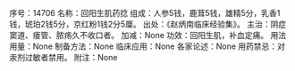 序号：14706
名称：回阳生肌药捻
组成：人参5钱，鹿茸5钱，雄精5分，乳香1钱，琥珀2钱5分，京红粉1钱2分5厘。
出处：《赵炳南临床经验集》。
主治：阴症窦道、瘘管、脓疡久不收口者。
加减：None
功效：回阳生肌，补血定痛。
用法用量：None
制备方法：None
临床应用：None
各家论述：None
用药禁忌：对汞剂过敏者禁用。
附注：None
